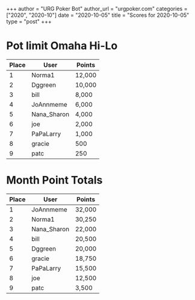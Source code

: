 +++
author = "URG Poker Bot"
author_url = "urgpoker.com"
categories = ["2020", "2020-10"]
date = "2020-10-05"
title = "Scores for 2020-10-05"
type = "post"
+++
# Pot limit Omaha Hi-Lo

| Place | User | Points |
|-------|------|--------|
| 1 | Norma1 | 12,000 |
| 2 | Dggreen | 10,000 |
| 3 | bill | 8,000 |
| 4 | JoAnnmeme | 6,000 |
| 5 | Nana_Sharon | 4,000 |
| 6 | joe | 2,000 |
| 7 | PaPaLarry | 1,000 |
| 8 | gracie | 500 |
| 9 | patc | 250 |

# Month Point Totals

| Place | User | Points |
|-------|------|--------|
| 1 | JoAnnmeme | 32,000 |
| 2 | Norma1 | 30,250 |
| 3 | Nana_Sharon | 22,000 |
| 4 | bill | 20,500 |
| 5 | Dggreen | 20,000 |
| 6 | gracie | 18,750 |
| 7 | PaPaLarry | 15,500 |
| 8 | joe | 12,500 |
| 9 | patc | 3,500 |
